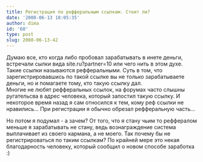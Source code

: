 ```yaml
---
title: Регистрация по рефферальным ссылкам. Стоит ли?
date: '2008-06-13 18:05:35'
author: dima
id: '60'
type: post
slug: 2008-06-13-42
---
```


Думаю все, кто когда либо пробовал зарабатывать в инете деньги, встречали сылки вида site.ru?partner=10 или чего нить в этом духе. Такие ссылки называются рефферальными. Суть в том, что зарегистрировавшись по такой ссылке вы не только зарабатываете деньги, но и помагаете тому, кто такую ссылку дал.  
Многие не любят рефферальных ссылок, на форумах часто слышны ругательсва в адрес человека, который запостил такую ссылку. И некоторое время назад я сам относился к тем, кому реф ссылки не нравились... При регистрации я обычно обрезал рефферальную часть...

Но потом я подумал - а зачем? От того, что я стану чьим то реффералом меньше я зарабатывать не стану, ведь вознаграждение система выплачивает из своего кармана, а не моего. Так почему бы не регистрироваться по таким ссылкам? По крайней мере это некая благодарность человеку, который сообщил о новом способе заработка :)